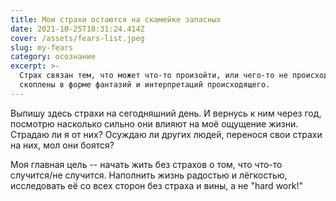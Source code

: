 ```yaml
---
title: Мои страхи остаются на скамейке запасных
date: 2021-10-25T18:31:24.414Z
cover: /assets/fears-list.jpeg
slug: my-fears
category: осознание
excerpt: >-
  Страх связан тем, что может что-то произойти, или чего-то не происходит. Они
  скоплены в форме фантазий и интерпретаций происходящего.
---
```

Выпишу здесь страхи на сегодняшний день. И вернусь к ним через год, посмотрю насколько сильно они влияют на моё ощущение жизни. Страдаю ли я от них? Осуждаю ли других людей, перенося свои страхи на них, мол они боятся?

Моя главная цель -- начать жить без страхов о том, что что-то случится/не случится. Наполнить жизнь радостью и лёгкостью, исследовать её со всех сторон без страха и вины, а не "hard work!"
